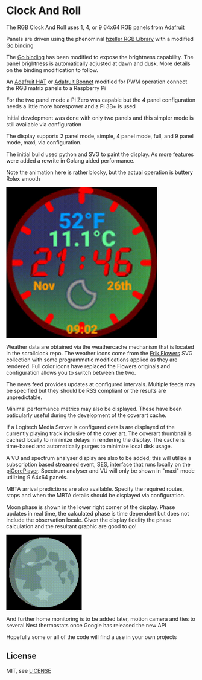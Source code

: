 # Clock And Roll

The RGB Clock And Roll uses 1, 4, or 9 64x64 RGB panels from [Adafruit][ada]

Panels are driven using the phenominal [hzeller RGB Library] with a modified [Go binding]

The [Go binding] has been modified to expose the brightness capability.  The panel brightness is automatically adjusted at dawn and dusk.  More details on the binding modification to follow.

An [Adafruit HAT] or [Adafruit Bonnet] modified for PWM operation connect the RGB matrix panels to a Raspberry Pi

For the two panel mode a Pi Zero was capable but the 4 panel configuration needs a little more horespower and a Pi 3B+ is used

Initial development was done with only two panels and this simpler mode is still available via configuration

The display supports 2 panel mode, simple, 4 panel mode, full, and 9 panel mode, maxi, via configuration.

The initial build used python and SVG to paint the display.  As more features were added a rewrite in Golang aided performance.

Note the animation here is rather blocky, but the actual operation is buttery Rolex smooth
 
<img width="400" src="assets/rgbclock.gif" align="center" />

Weather data are obtained via the weathercache mechanism that is located in the scrollclock repo.  The weather icons come from the [Erik Flowers] SVG collection with some  programmatic modifications applied as they are rendered.  Full color icons have replaced the Flowers originals and configuration allows you to switch between the two.

The news feed provides updates at configured intervals.  Multiple feeds may be specified but they should be RSS compliant or the results are unpredictable.

Minimal performance metrics may also be displayed.  These have been paticularly useful during the development of the coverart cache.

If a Logitech Media Server is configured details are displayed of the currently playing track inclusive of the cover art.  The coverart thumbnail is cached locally to minimize delays in rendering the display.  The cache is time-based and automatically purges to minimize local disk usage.

A VU and spectrum analyser display are also to be added; this will utilize a subscription based streamed event, SES, interface that runs locally on the [piCorePlayer].  Spectrum analyser and VU will only be shown in "maxi" mode utilizing 9 64x64 panels.

MBTA arrival predictions are also available.  Specify the required routes, stops and when the MBTA details should be displayed via configuration.

Moon phase is shown in the lower right corner of the display.  Phase updates in real time, the calculated phase is time dependent but does not include the observation locale.  Given the display fidelity the phase calculation and the resultant graphic are good to go!

<img width="200" src="assets/lua.gif" align="center" />

And further home monitoring is to be added later, motion camera and ties to several Nest thermostats once Google has released the new API

Hopefully some or all of the code will find a use in your own projects

License
-------

MIT, see [LICENSE](LICENSE)



[ada]: https://www.adafruit.com/product/3649
[Adafruit Bonnet]: https://www.adafruit.com/product/3211
[Adafruit HAT]: https://www.adafruit.com/products/2345
[Go binding]: https://github.com/mcuadros/go-rpi-rgb-led-matrix
[hzeller RGB Library]: https://github.com/hzeller/rpi-rgb-led-matrix
[piCorePlayer]: https://www.picoreplayer.org/
[Erik Flowers]: https://github.com/erikflowers/weather-icons
